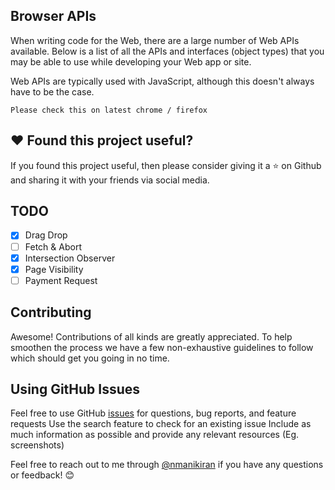 ## Browser APIs

When writing code for the Web, there are a large number of Web APIs available. Below is a list of all the APIs and interfaces (object types) that you may be able to use while developing your Web app or site.

Web APIs are typically used with JavaScript, although this doesn't always have to be the case.

    Please check this on latest chrome / firefox

## ❤️ Found this project useful?

If you found this project useful, then please consider giving it a ⭐️ on Github and sharing it with your friends via social media.

## TODO

- [x] Drag Drop
- [ ] Fetch & Abort
- [x] Intersection Observer
- [x] Page Visibility
- [ ] Payment Request

## Contributing

Awesome! Contributions of all kinds are greatly appreciated. To help smoothen the process we have a few non-exhaustive guidelines to follow which should get you going in no time.

## Using GitHub Issues

Feel free to use GitHub [issues](https://github.com/nmanikiran/browser-apis/issues) for questions, bug reports, and feature requests
Use the search feature to check for an existing issue Include as much information as possible and provide any relevant resources (Eg. screenshots)

Feel free to reach out to me through [@nmanikiran](https://twitter.com/nmanikiran) if you have any questions or feedback! 😊

